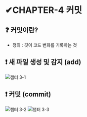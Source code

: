 # ✔CHAPTER-4 커밋
## ❓ 커밋이란?
- 정의 : 깃이 코드 변화를 기록하는 것
## ❗ 새 파일 생성 및 감지 (add)
![챕터 3-1](https://user-images.githubusercontent.com/105197546/205566614-8f8dee58-8ba1-4537-8e20-b9c08dd64580.png)
## ❗ 커밋 (commit)
![챕터 3-2](https://user-images.githubusercontent.com/105197546/205569385-df5b5848-cf9b-4886-926f-cf3aebade71a.png)
![챕터 3-3](https://user-images.githubusercontent.com/105197546/205572276-ca63084f-762a-4f14-ad60-223bf2b73660.png)

